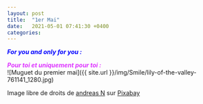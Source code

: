 ```yaml
---
layout: post
title:  "1er Mai"
date:   2021-05-01 07:41:30 +0400
categories: 
---
```

<span style="color: blue">***For you and only for you :***</span>

<span style="color: #dd33ff">***Pour toi et uniquement pour toi :***</span>
<br>
![Muguet du premier mai]({{ site.url }}/img/Smile/lily-of-the-valley-761141_1280.jpg)

Image libre de droits de <a href="https://pixabay.com/fr/users/domeckopol-610494/?utm_source=link-attribution&amp;utm_medium=referral&amp;utm_campaign=image&amp;utm_content=761141" target="_blank">andreas N</a> sur <a href="https://pixabay.com/fr/?utm_source=link-attribution&amp;utm_medium=referral&amp;utm_campaign=image&amp;utm_content=761141" target="_blank">Pixabay</a>